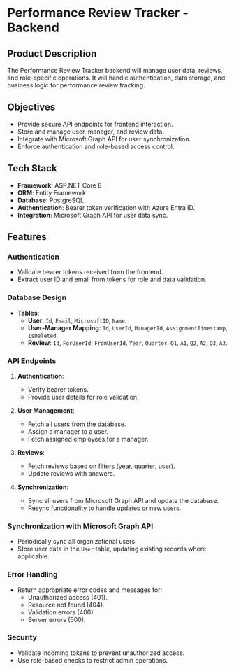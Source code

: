 # Performance Review Tracker - Backend

## Product Description
The Performance Review Tracker backend will manage user data, reviews, and role-specific operations. It will handle authentication, data storage, and business logic for performance review tracking.

## Objectives
- Provide secure API endpoints for frontend interaction.
- Store and manage user, manager, and review data.
- Integrate with Microsoft Graph API for user synchronization.
- Enforce authentication and role-based access control.

## Tech Stack
- **Framework**: ASP.NET Core 8
- **ORM**: Entity Framework
- **Database**: PostgreSQL
- **Authentication**: Bearer token verification with Azure Entra ID.
- **Integration**: Microsoft Graph API for user data sync.

## Features

### Authentication
- Validate bearer tokens received from the frontend.
- Extract user ID and email from tokens for role and data validation.

### Database Design
- **Tables**:
  - **User**: `Id`, `Email`, `MicrosoftID`, `Name`.
  - **User-Manager Mapping**: `Id`, `UserId`, `ManagerId`, `AssignmentTimestamp`, `IsDeleted`.
  - **Review**: `Id`, `ForUserId`, `FromUserId`, `Year`, `Quarter`, `Q1`, `A1`, `Q2`, `A2`, `Q3`, `A3`.

### API Endpoints
1. **Authentication**:
   - Verify bearer tokens.
   - Provide user details for role validation.

2. **User Management**:
   - Fetch all users from the database.
   - Assign a manager to a user.
   - Fetch assigned employees for a manager.

3. **Reviews**:
   - Fetch reviews based on filters (year, quarter, user).
   - Update reviews with answers.

4. **Synchronization**:
   - Sync all users from Microsoft Graph API and update the database.
   - Resync functionality to handle updates or new users.

### Synchronization with Microsoft Graph API
- Periodically sync all organizational users.
- Store user data in the `User` table, updating existing records where applicable.

### Error Handling
- Return appropriate error codes and messages for:
  - Unauthorized access (401).
  - Resource not found (404).
  - Validation errors (400).
  - Server errors (500).

### Security
- Validate incoming tokens to prevent unauthorized access.
- Use role-based checks to restrict admin operations.
